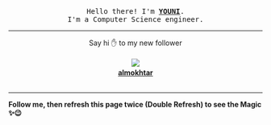 
<p align='center'>
<samp>
Hello there! I'm <b><a rel='nofollow noopener noreferrer' target='_blank' href='https://github.com/abdelyouni'>YOUNI</a></b>.
<br>I'm a Computer Science engineer.
</samp>
</p>
<hr>
<p align='center'>
<span>Say hi ✋ to my new follower </span></br></br>
<img src='https://avatars0.githubusercontent.com/u/26042050?s=100&amp;v=4'><img src='https://maisonpizza.com/github/abdelyouni/1609919976_img.png' width='1' height='1'><b></br>
<a rel='nofollow noopener noreferrer' target='_blank' href='https://github.com/almokhtarbr'>almokhtar</a></b></br></br>
</p>
<hr>
<b>Follow me, then refresh this page twice (Double Refresh) to see the Magic ✨😉</b> 